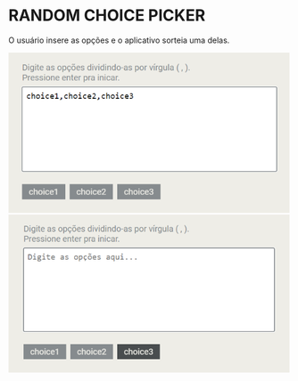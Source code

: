 # RANDOM CHOICE PICKER

O usuário insere as opções e o aplicativo sorteia uma delas.

![Demonstração1](assets/imgs/demo1.png)
![Demonstração2](assets/imgs/demo2.png)
